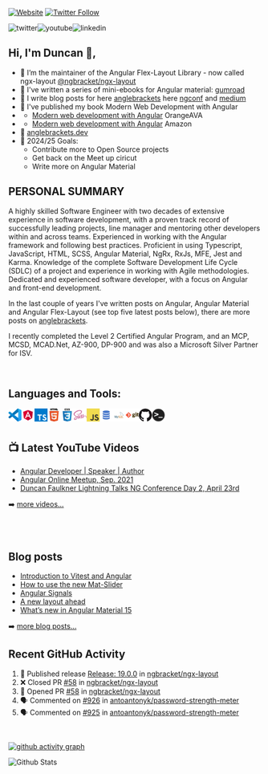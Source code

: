  [![Website](https://img.shields.io/website?label=anglebrackets.dev&style=for-the-badge&url=https%3A%2F%2Fanglebrackets.dev)](https://anglebrackets.dev) 
  [![Twitter Follow](https://img.shields.io/twitter/follow/duncanfaulkner?color=1DA1F2&logo=twitter&style=for-the-badge)](https://twitter.com/intent/follow?original_referer=https%3A%2F%2Fgithub.com%2FDuncanFaulkner&screen_name=DuncanFaulkner)

<p>
<a href="https://twitter.com/duncanfaulkner">
   <img align="left" alt="twitter" src="https://img.shields.io/badge/Twitter-1DA1F2?style=for-the-badge&logo=twitter&logoColor=white" />
</a>&nbsp;&nbsp;

<a href="https://youtube.com/channel/UC0GZuMaHzmbcvtmP1ZeMMcQ">
   <img align="left" alt="youtube" src="https://img.shields.io/badge/YouTube-FF0000?style=for-the-badge&logo=youtube&logoColor=white" />
</a>&nbsp;&nbsp;

<a href="https://linkedin.com/in/duncanfaulkner1">
   <img align="left" alt="linkedin" src="https://img.shields.io/badge/LinkedIn-0077B5?style=for-the-badge&logo=linkedin&logoColor=white" />
</a>
<p/>

## Hi, I'm Duncan 👋, 
- 🌱 I’m the maintainer of the Angular Flex-Layout Library - now called ngx-layout [@ngbracket/ngx-layout](https://github.com/ngbracket/ngx-layout)
- 📙 I've written a series of mini-ebooks for Angular material: [gumroad]
- 📮 I write blog posts for here [anglebrackets][website] here [ngconf] and [medium]
- 📙 I've published my book Modern Web Development with Angular
- - [Modern web development with Angular](https://bit.ly/mwdw-angular) OrangeAVA
- - [Modern web development with Angular](https://amzn.to/3BuQ3Xe) Amazon
- 📮 [anglebrackets.dev](https://anglebrackets.dev) 
- 🥅 2024/25 Goals: 
  - Contribute more to Open Source projects
  - Get back on the Meet up ciricut
  - Write more on Angular Material

## PERSONAL SUMMARY
A highly skilled Software Engineer with two decades of extensive experience in software development, with a proven track record of successfully leading projects, line manager and mentoring other developers within and across teams.
Experienced in working with the Angular framework and following best practices. Proficient in using Typescript, JavaScript, HTML, SCSS, Angular Material, NgRx, RxJs, MFE, Jest and Karma. Knowledge of the complete Software Development Life
Cycle (SDLC) of a project and experience in working with Agile methodologies. Dedicated and experienced software developer, with a focus on Angular and front-end development.

In the last couple of years I've written posts on Angular, Angular Material and Angular Flex-Layout (see top five latest posts below), there are more posts on [anglebrackets][website].


I recently completed the Level 2 Certified Angular Program, and an MCP, MCSD, MCAD.Net, AZ-900, DP-900 and was also a Microsoft Silver Partner for ISV.

<!-- # Sponsorship Data (Per/Month in USD)

| Description          | Paid (Per/Month) | Received (Per/Month) | Balance |
|----------------------|------------------|----------------------|---------|
| Sponsorship Paid     |                  |                      |         |
| Sponsorship Received |                  |                      |         |
| Total                |                  |                      |         |
 
-->

<br />

## Languages and Tools:
<img align="left" alt="Visual Studio Code" width="26px" src="https://raw.githubusercontent.com/github/explore/80688e429a7d4ef2fca1e82350fe8e3517d3494d/topics/visual-studio-code/visual-studio-code.png" />
<img align="left" alt="angular" width="26px" src="https://raw.githubusercontent.com/github/explore/80688e429a7d4ef2fca1e82350fe8e3517d3494d/topics/angular/angular.png"/>
<img align="left" alt="typescript" width="26px" src="https://raw.githubusercontent.com/github/explore/80688e429a7d4ef2fca1e82350fe8e3517d3494d/topics/typescript/typescript.png"/>
<img align="left" alt="HTML5" width="26px" src="https://raw.githubusercontent.com/github/explore/80688e429a7d4ef2fca1e82350fe8e3517d3494d/topics/html/html.png"/>
<img align="left" alt="CSS3" width="26px" src="https://raw.githubusercontent.com/github/explore/80688e429a7d4ef2fca1e82350fe8e3517d3494d/topics/css/css.png" /><img align="left" alt="Sass" width="26px" src="https://raw.githubusercontent.com/github/explore/80688e429a7d4ef2fca1e82350fe8e3517d3494d/topics/sass/sass.png"/>
<img align="left" alt="JavaScript" width="26px" src="https://raw.githubusercontent.com/github/explore/80688e429a7d4ef2fca1e82350fe8e3517d3494d/topics/javascript/javascript.png" />
<img align="left" alt="SQL" width="26px" src="https://raw.githubusercontent.com/github/explore/80688e429a7d4ef2fca1e82350fe8e3517d3494d/topics/sql/sql.png" />
<img align="left" alt="MySQL" width="26px" src="https://raw.githubusercontent.com/github/explore/80688e429a7d4ef2fca1e82350fe8e3517d3494d/topics/mysql/mysql.png" />
<img align="left" alt="Git" width="26px" src="https://raw.githubusercontent.com/github/explore/80688e429a7d4ef2fca1e82350fe8e3517d3494d/topics/git/git.png" />

<img align="left" alt="GitHub" width="26px" src="https://raw.githubusercontent.com/github/explore/78df643247d429f6cc873026c0622819ad797942/topics/github/github.png" />
<img align="left" alt="Terminal" width="26px" src="https://raw.githubusercontent.com/github/explore/80688e429a7d4ef2fca1e82350fe8e3517d3494d/topics/terminal/terminal.png" />

<br />
<br />

## 📺 Latest YouTube Videos
<!-- YOUTUBE:START -->
- [Angular Developer | Speaker | Author](https://www.youtube.com/watch?v=7BJW8xt53m0)
- [Angular Online Meetup, Sep. 2021](https://www.youtube.com/watch?v=m-y4t0YeG1Q)
- [Duncan Faulkner   Lightning Talks NG Conference Day 2, April 23rd](https://www.youtube.com/watch?v=7Cq1cGt0OSA)
<!-- YOUTUBE:END -->

➡️ [more videos...](https://youtube.com/channel/UC0GZuMaHzmbcvtmP1ZeMMcQ)

<br />
<br />

## Blog posts
<!-- BLOG-POST-LIST:START -->
- [Introduction to Vitest and Angular](https://anglebrackets-dev.medium.com/introduction-to-vitest-and-angular-9a951aa1ec17?source=rss-767968b520a3------2)
- [How to use the new Mat-Slider](https://medium.com/ngconf/how-to-use-the-new-mat-slider-20fa9fc715e3?source=rss-767968b520a3------2)
- [Angular Signals](https://medium.com/ngconf/angular-signals-cd2010bacb3e?source=rss-767968b520a3------2)
- [A new layout ahead](https://medium.com/ngconf/a-new-layout-ahead-bb2b5e6c2abb?source=rss-767968b520a3------2)
- [What’s new in Angular Material 15](https://medium.com/ngconf/whats-new-in-angular-material-15-a196e606a33?source=rss-767968b520a3------2)
<!-- BLOG-POST-LIST:END -->
➡️ [more blog posts...][website]

## Recent GitHub Activity  
<!--START_SECTION:activity-->
1. 🚀 Published release [Release: 19.0.0](https://github.com/ngbracket/ngx-layout/releases/tag/55823ed) in [ngbracket/ngx-layout](https://github.com/ngbracket/ngx-layout)
2. ❌ Closed PR [#58](https://github.com/ngbracket/ngx-layout/pull/58) in [ngbracket/ngx-layout](https://github.com/ngbracket/ngx-layout)
3. 💪 Opened PR [#58](https://github.com/ngbracket/ngx-layout/pull/58) in [ngbracket/ngx-layout](https://github.com/ngbracket/ngx-layout)
4. 🗣 Commented on [#926](https://github.com/antoantonyk/password-strength-meter/pull/926#issuecomment-2465880978) in [antoantonyk/password-strength-meter](https://github.com/antoantonyk/password-strength-meter)
5. 🗣 Commented on [#925](https://github.com/antoantonyk/password-strength-meter/pull/925#issuecomment-2448595665) in [antoantonyk/password-strength-meter](https://github.com/antoantonyk/password-strength-meter)
<!--END_SECTION:activity-->

<br />

[![github activity graph](https://github-readme-activity-graph.vercel.app/graph?username=duncanfaulkner&theme=vue)](https://github.com/ashutosh00710/github-readme-activity-graph)

<img align="left" alt="Github Stats" src="https://github-readme-stats.vercel.app/api?username=DuncanFaulkner&show_icons=true&theme=dark" />

<br />

 
[website]: https://anglebrackets.dev
[ngconf]: https://medium.com/ngconf/
[medium]: https://anglebrackets-dev.medium.com/
[course]: http://thinkster.io/
[twitter]: https://twitter.com/duncanfaulkner
[youtube]: https://youtube.com/channel/UC0GZuMaHzmbcvtmP1ZeMMcQ
[linkedin]: https://linkedin.com/in/duncanfaulkner1
[meetup]: https://angularcommunity.net/home
[gumroad]: https://anglebrackets.gumroad.com

